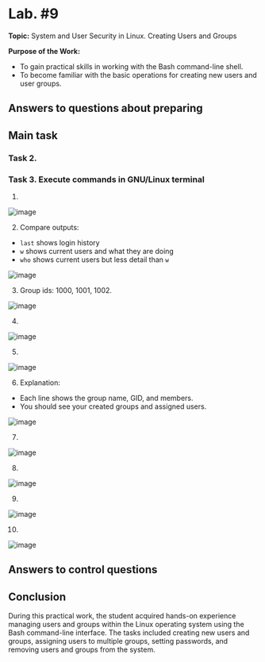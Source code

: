 # Lab. #9

**Topic:** System and User Security in Linux. Creating Users and Groups

**Purpose of the Work:**

- To gain practical skills in working with the Bash command-line shell.
- To become familiar with the basic operations for creating new users and user groups.

## Answers to questions about preparing

## Main task

### Task 2.

### Task 3. Execute commands in GNU/Linux terminal

1.

![image](https://github.com/user-attachments/assets/421b507f-71e0-4744-b66a-81667d8cd8f2)

2. Compare outputs:
- `last` shows login history
- `w` shows current users and what they are doing
- `who` shows current users but less detail than `w`

![image](https://github.com/user-attachments/assets/b66d2395-ff51-4a45-84a5-0dc163755b5d)

3. Group ids: 1000, 1001, 1002.

![image](https://github.com/user-attachments/assets/c4af4b46-9eb5-4b74-9856-dad26608f041)

4.

![image](https://github.com/user-attachments/assets/7ba1d6f4-beea-468f-8164-04146a61faf2)

5. 

![image](https://github.com/user-attachments/assets/a307a50e-cc1d-403f-838b-ba0494ad17f9)

6. Explanation:
- Each line shows the group name, GID, and members.
- You should see your created groups and assigned users.

![image](https://github.com/user-attachments/assets/80ced57f-883d-4770-b0db-cc8db8ac08d8)

7.

![image](https://github.com/user-attachments/assets/3b07a0cd-ed0d-4ee3-a932-ae04f3c7b082)

8.

![image](https://github.com/user-attachments/assets/c8e6477e-1823-42d8-ba51-d5b62e88d890)

9.

![image](https://github.com/user-attachments/assets/067ab8c0-db8c-43a9-9b8d-c18c08b76c3b)

10.

![image](https://github.com/user-attachments/assets/27b6bf10-5411-4e00-beb2-dca29593465e)

## Answers to control questions

## Conclusion

During this practical work, the student acquired hands-on experience managing users and groups within the Linux operating system using the Bash command-line interface. The tasks included creating new users and groups, assigning users to multiple groups, setting passwords, and removing users and groups from the system.
